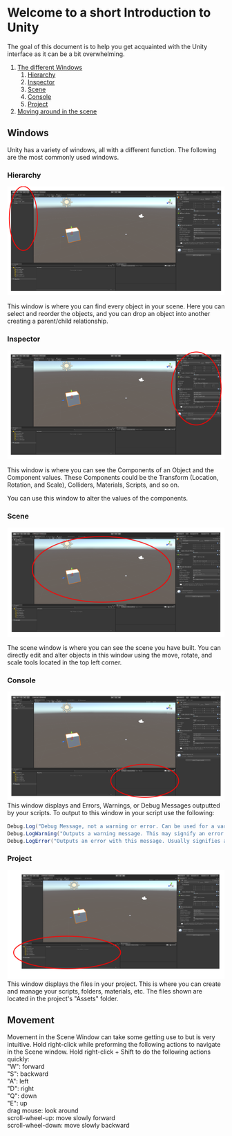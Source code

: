 # Welcome to a short Introduction to Unity
The goal of this document is to help you get acquainted with the Unity interface as it can be a bit overwhelming.
1. [The different Windows](#windows)
    1. [Hierarchy](#hierarchy)
    2. [Inspector](#inspector)
    3. [Scene](#scene)
    4. [Console](#console)
    5. [Project](#project)
2. [Moving around in the scene](#movement)

## Windows
Unity has a variety of windows, all with a different function. The following are the most commonly used windows.
### Hierarchy
![alt text](Images/BasicIntro/HierarchyWindow.png "Hierarchy Window")

This window is where you can find every object in your scene. Here you can select and reorder the objects, and you can drop an object into another creating a parent/child relationship.
### Inspector
![alt text](Images/BasicIntro/InspectorWindow.png "Inspector Window")

This window is where you can see the Components of an Object and the Component values. These Components could be the Transform (Location, Rotation, and Scale), Colliders, Materials, Scripts, and so on.

You can use this window to alter the values of the components.
### Scene
![alt text](Images/BasicIntro/SceneWindow.png "Scene Window")

The scene window is where you can see the scene you have built. You can directly edit and alter objects in this window using the move, rotate, and scale tools located in the top left corner.
### Console
![alt text](Images/BasicIntro/ConsoleWindow.png "Console Window")
This window displays and Errors, Warnings, or Debug Messages outputted by your scripts.
To output to this window in your script use the following:
```csharp
Debug.Log("Debug Message, not a warning or error. Can be used for a variety of purposes, like checking variable, ensuring you reach a point in your code, etc.");
Debug.LogWarning("Outputs a warning message. This may signify an error that is not game-breaking, but should be fixed");
Debug.LogError("Outputs an error with this message. Usually signifies a game-breaking bug.");
```

### Project
![alt text](Images/BasicIntro/ProjectWindow.png "Project Window")
This window displays the files in your project. This is where you can create and manage your scripts, folders, materials, etc.
The files shown are located in the project's "Assets" folder.

## Movement
Movement in the Scene Window can take some getting use to but is very intuitive.
Hold right-click while preforming the following actions to navigate in the Scene window. Hold right-click + Shift to do the following actions quickly:\
"W": forward\
"S": backward\
"A": left\
"D": right\
"Q": down\
"E": up\
drag mouse: look around\
scroll-wheel-up: move slowly forward\
scroll-wheel-down: move slowly backward
